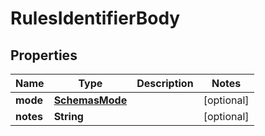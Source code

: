 # RulesIdentifierBody

## Properties
Name | Type | Description | Notes
------------ | ------------- | ------------- | -------------
**mode** | [**SchemasMode**](SchemasMode.md) |  |  [optional]
**notes** | **String** |  |  [optional]
